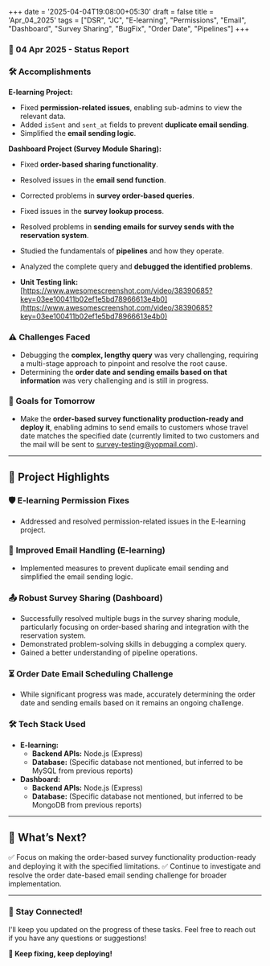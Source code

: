+++
date = '2025-04-04T19:08:00+05:30'
draft = false
title = 'Apr_04_2025'
tags = ["DSR", "JC", "E-learning", "Permissions", "Email", "Dashboard", "Survey Sharing", "BugFix", "Order Date", "Pipelines"]
+++

### **📆 04 Apr 2025 - Status Report**

### **🛠 Accomplishments**

<!--more-->
**E-learning Project:**

- Fixed **permission-related issues**, enabling sub-admins to view the relevant data.
- Added `isSent` and `sent_at` fields to prevent **duplicate email sending**.
- Simplified the **email sending logic**.

**Dashboard Project (Survey Module Sharing):**

- Fixed **order-based sharing functionality**.
- Resolved issues in the **email send function**.
- Corrected problems in **survey order-based queries**.
- Fixed issues in the **survey lookup process**.
- Resolved problems in **sending emails for survey sends with the reservation system**.
- Studied the fundamentals of **pipelines** and how they operate.
- Analyzed the complete query and **debugged the identified problems**.

- **Unit Testing link:** [https://www.awesomescreenshot.com/video/38390685?key=03ee100411b02ef1e5bd78966613e4b0](https://www.awesomescreenshot.com/video/38390685?key=03ee100411b02ef1e5bd78966613e4b0)

### **⚠️ Challenges Faced**

- Debugging the **complex, lengthy query** was very challenging, requiring a multi-stage approach to pinpoint and resolve the root cause.
- Determining the **order date and sending emails based on that information** was very challenging and is still in progress.

### **🎯 Goals for Tomorrow**

- Make the **order-based survey functionality production-ready and deploy it**, enabling admins to send emails to customers whose travel date matches the specified date (currently limited to two customers and the mail will be sent to survey-testing@yopmail.com).

---

## 📖 **Project Highlights**

### 🛡️ **E-learning Permission Fixes**

- Addressed and resolved permission-related issues in the E-learning project.

### 📧 **Improved Email Handling (E-learning)**

- Implemented measures to prevent duplicate email sending and simplified the email sending logic.

### 📤 **Robust Survey Sharing (Dashboard)**

- Successfully resolved multiple bugs in the survey sharing module, particularly focusing on order-based sharing and integration with the reservation system.
- Demonstrated problem-solving skills in debugging a complex query.
- Gained a better understanding of pipeline operations.

### ⏳ **Order Date Email Scheduling Challenge**

- While significant progress was made, accurately determining the order date and sending emails based on it remains an ongoing challenge.

### 🛠️ **Tech Stack Used**

- **E-learning:**
    - **Backend APIs:** Node.js (Express)
    - **Database:** (Specific database not mentioned, but inferred to be MySQL from previous reports)
- **Dashboard:**
    - **Backend APIs:** Node.js (Express)
    - **Database:** (Specific database not mentioned, but inferred to be MongoDB from previous reports)

---

## 🚀 **What’s Next?**

✅ Focus on making the order-based survey functionality production-ready and deploying it with the specified limitations.
✅ Continue to investigate and resolve the order date-based email sending challenge for broader implementation.

---

### **💬 Stay Connected!**

I'll keep you updated on the progress of these tasks. Feel free to reach out if you have any questions or suggestions!

**🚀 Keep fixing, keep deploying!**
